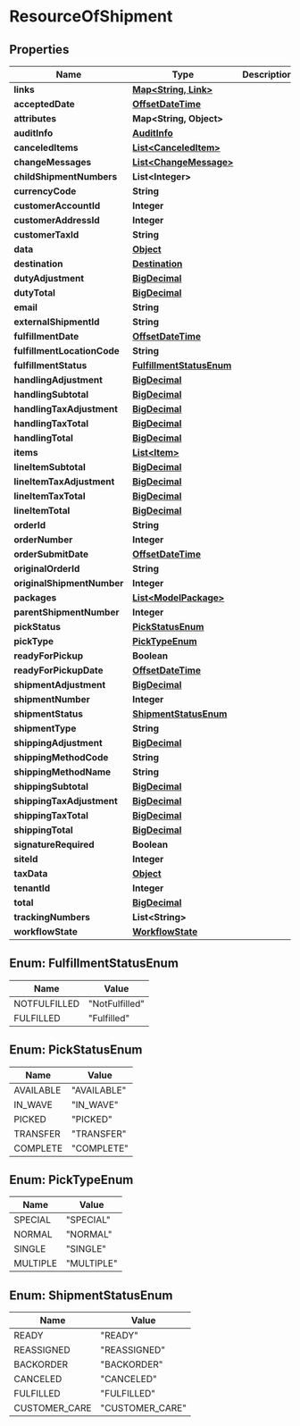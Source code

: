 
# ResourceOfShipment

## Properties
Name | Type | Description | Notes
------------ | ------------- | ------------- | -------------
**links** | [**Map&lt;String, Link&gt;**](Link.md) |  |  [optional]
**acceptedDate** | [**OffsetDateTime**](OffsetDateTime.md) |  |  [optional]
**attributes** | **Map&lt;String, Object&gt;** |  |  [optional]
**auditInfo** | [**AuditInfo**](AuditInfo.md) |  |  [optional]
**canceledItems** | [**List&lt;CanceledItem&gt;**](CanceledItem.md) |  |  [optional]
**changeMessages** | [**List&lt;ChangeMessage&gt;**](ChangeMessage.md) |  |  [optional]
**childShipmentNumbers** | **List&lt;Integer&gt;** |  |  [optional]
**currencyCode** | **String** |  |  [optional]
**customerAccountId** | **Integer** |  |  [optional]
**customerAddressId** | **Integer** |  |  [optional]
**customerTaxId** | **String** |  |  [optional]
**data** | [**Object**](.md) |  |  [optional]
**destination** | [**Destination**](Destination.md) |  |  [optional]
**dutyAdjustment** | [**BigDecimal**](BigDecimal.md) |  |  [optional]
**dutyTotal** | [**BigDecimal**](BigDecimal.md) |  |  [optional]
**email** | **String** |  |  [optional]
**externalShipmentId** | **String** |  |  [optional]
**fulfillmentDate** | [**OffsetDateTime**](OffsetDateTime.md) |  |  [optional]
**fulfillmentLocationCode** | **String** |  |  [optional]
**fulfillmentStatus** | [**FulfillmentStatusEnum**](#FulfillmentStatusEnum) |  |  [optional]
**handlingAdjustment** | [**BigDecimal**](BigDecimal.md) |  |  [optional]
**handlingSubtotal** | [**BigDecimal**](BigDecimal.md) |  |  [optional]
**handlingTaxAdjustment** | [**BigDecimal**](BigDecimal.md) |  |  [optional]
**handlingTaxTotal** | [**BigDecimal**](BigDecimal.md) |  |  [optional]
**handlingTotal** | [**BigDecimal**](BigDecimal.md) |  |  [optional]
**items** | [**List&lt;Item&gt;**](Item.md) |  |  [optional]
**lineItemSubtotal** | [**BigDecimal**](BigDecimal.md) |  |  [optional]
**lineItemTaxAdjustment** | [**BigDecimal**](BigDecimal.md) |  |  [optional]
**lineItemTaxTotal** | [**BigDecimal**](BigDecimal.md) |  |  [optional]
**lineItemTotal** | [**BigDecimal**](BigDecimal.md) |  |  [optional]
**orderId** | **String** |  |  [optional]
**orderNumber** | **Integer** |  |  [optional]
**orderSubmitDate** | [**OffsetDateTime**](OffsetDateTime.md) |  |  [optional]
**originalOrderId** | **String** |  |  [optional]
**originalShipmentNumber** | **Integer** |  |  [optional]
**packages** | [**List&lt;ModelPackage&gt;**](ModelPackage.md) |  |  [optional]
**parentShipmentNumber** | **Integer** |  |  [optional]
**pickStatus** | [**PickStatusEnum**](#PickStatusEnum) |  |  [optional]
**pickType** | [**PickTypeEnum**](#PickTypeEnum) |  |  [optional]
**readyForPickup** | **Boolean** |  |  [optional]
**readyForPickupDate** | [**OffsetDateTime**](OffsetDateTime.md) |  |  [optional]
**shipmentAdjustment** | [**BigDecimal**](BigDecimal.md) |  |  [optional]
**shipmentNumber** | **Integer** |  |  [optional]
**shipmentStatus** | [**ShipmentStatusEnum**](#ShipmentStatusEnum) |  |  [optional]
**shipmentType** | **String** |  |  [optional]
**shippingAdjustment** | [**BigDecimal**](BigDecimal.md) |  |  [optional]
**shippingMethodCode** | **String** |  |  [optional]
**shippingMethodName** | **String** |  |  [optional]
**shippingSubtotal** | [**BigDecimal**](BigDecimal.md) |  |  [optional]
**shippingTaxAdjustment** | [**BigDecimal**](BigDecimal.md) |  |  [optional]
**shippingTaxTotal** | [**BigDecimal**](BigDecimal.md) |  |  [optional]
**shippingTotal** | [**BigDecimal**](BigDecimal.md) |  |  [optional]
**signatureRequired** | **Boolean** |  |  [optional]
**siteId** | **Integer** |  |  [optional]
**taxData** | [**Object**](.md) |  |  [optional]
**tenantId** | **Integer** |  |  [optional]
**total** | [**BigDecimal**](BigDecimal.md) |  |  [optional]
**trackingNumbers** | **List&lt;String&gt;** |  |  [optional]
**workflowState** | [**WorkflowState**](WorkflowState.md) |  |  [optional]


<a name="FulfillmentStatusEnum"></a>
## Enum: FulfillmentStatusEnum
Name | Value
---- | -----
NOTFULFILLED | &quot;NotFulfilled&quot;
FULFILLED | &quot;Fulfilled&quot;


<a name="PickStatusEnum"></a>
## Enum: PickStatusEnum
Name | Value
---- | -----
AVAILABLE | &quot;AVAILABLE&quot;
IN_WAVE | &quot;IN_WAVE&quot;
PICKED | &quot;PICKED&quot;
TRANSFER | &quot;TRANSFER&quot;
COMPLETE | &quot;COMPLETE&quot;


<a name="PickTypeEnum"></a>
## Enum: PickTypeEnum
Name | Value
---- | -----
SPECIAL | &quot;SPECIAL&quot;
NORMAL | &quot;NORMAL&quot;
SINGLE | &quot;SINGLE&quot;
MULTIPLE | &quot;MULTIPLE&quot;


<a name="ShipmentStatusEnum"></a>
## Enum: ShipmentStatusEnum
Name | Value
---- | -----
READY | &quot;READY&quot;
REASSIGNED | &quot;REASSIGNED&quot;
BACKORDER | &quot;BACKORDER&quot;
CANCELED | &quot;CANCELED&quot;
FULFILLED | &quot;FULFILLED&quot;
CUSTOMER_CARE | &quot;CUSTOMER_CARE&quot;



